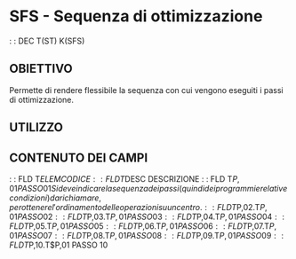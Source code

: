 # SFS - Sequenza di ottimizzazione
 :  : DEC T(ST) K(SFS)
## OBIETTIVO
Permette di rendere flessibile la sequenza con cui vengono eseguiti i passi di ottimizzazione.
## UTILIZZO
## CONTENUTO DEI CAMPI
 :  : FLD T$ELEM CODICE
 :  : FLD T$DESC DESCRIZIONE
 :  : FLD T$P,01 PASSO 01
Si deve indicare la sequenza dei passi (quindi dei programmi e relative condizioni) da richiamare, per ottenere l'ordinamento delle operazioni su un centro.
 :  : FLD T$P,02.T$P,01 PASSO 02
 :  : FLD T$P,03.T$P,01 PASSO 03
 :  : FLD T$P,04.T$P,01 PASSO 04
 :  : FLD T$P,05.T$P,01 PASSO 05
 :  : FLD T$P,06.T$P,01 PASSO 06
 :  : FLD T$P,07.T$P,01 PASSO 07
 :  : FLD T$P,08.T$P,01 PASSO 08
 :  : FLD T$P,09.T$P,01 PASSO 09
 :  : FLD T$P,10.T$P,01 PASSO 10
